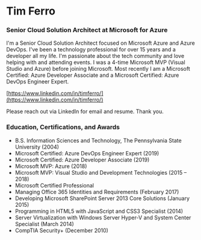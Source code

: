 # Tim Ferro
### Senior Cloud Solution Architect at Microsoft for Azure

I'm a Senior Cloud Solution Architect focused on Microsoft Azure and Azure DevOps. I've been a technology professional for over 15 years and a developer all my life. I'm passionate about the tech community and love helping with and attending events. I was a 4-time Microsoft MVP (Visual Studio and Azure) before joining Microsoft. Most recently I am a Microsoft Certified: Azure Developer Associate and a Microsoft Certified: Azure DevOps Engineer Expert.

[https://www.linkedin.com/in/timferro/](https://www.linkedin.com/in/timferro/)

Please reach out via LinkedIn for email and resume. Thank you.

### Education, Certifications, and Awards

- B.S. Information Sciences and Technology, The Pennsylvania State University (2004)
- Microsoft Certified: Azure DevOps Engineer Expert (2019)
- Microsoft Certified: Azure Developer Associate (2019)
- Microsoft MVP: Azure (2018)
- Microsoft MVP: Visual Studio and Development Technologies (2015 – 2018)
- Microsoft Certified Professional
- Managing Office 365 Identities and Requirements (February 2017)
- Developing Microsoft SharePoint Server 2013 Core Solutions (January 2015)
- Programming in HTML5 with JavaScript and CSS3 Specialist (2014)
- Server Virtualization with Windows Server Hyper-V and System Center Specialist (March 2014)
- CompTIA Security+ (December 2010)
